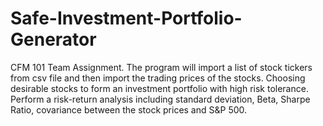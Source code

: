 # Safe-Investment-Portfolio-Generator

CFM 101 Team Assignment.
The program will import a list of stock tickers from csv file and then import the trading prices of the stocks.
Choosing desirable stocks to form an investment portfolio with high risk tolerance.
Perform a risk-return analysis including standard deviation, Beta, Sharpe Ratio, covariance between the stock prices and S&P 500.
